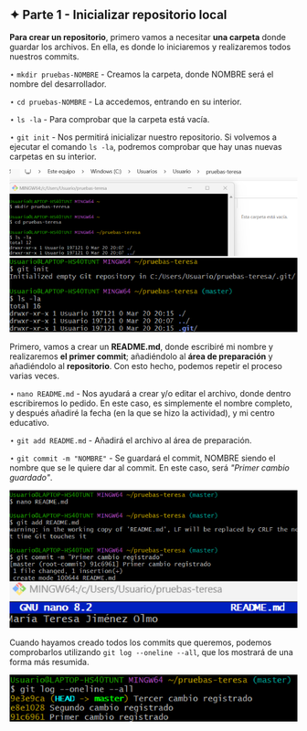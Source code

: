 ## ✦ Parte 1 - Inicializar repositorio local

**Para crear un repositorio**, primero vamos a necesitar **una carpeta** donde guardar los archivos. En ella, es donde lo iniciaremos y realizaremos todos nuestros commits.

⋆ ```mkdir pruebas-NOMBRE``` - Creamos la carpeta, donde NOMBRE será el nombre del desarrollador. 

⋆ ```cd pruebas-NOMBRE``` - La accedemos, entrando en su interior.

⋆ ```ls -la``` - Para comprobar que la carpeta está vacía.

⋆ ```git init``` - Nos permitirá inicializar nuestro repositorio. Si volvemos a ejecutar el comando `ls -la`, podremos comprobar que hay unas nuevas carpetas en su interior.

![imagen1](https://github.com/divinegarden/pruebas-teresa/blob/master/apuntes/imagenesProyecto/p1/1.png)
![imagen2](https://github.com/divinegarden/pruebas-teresa/blob/master/apuntes/imagenesProyecto/p1/2.png)

Primero, vamos a crear un **README.md**, donde escribiré mi nombre y realizaremos **el primer commit**; añadiéndolo al **área de preparación** y añadiéndolo al **repositorio**. Con esto hecho, podemos repetir el proceso varias veces.

⋆ ```nano README.md``` - Nos ayudará a crear y/o editar el archivo, donde dentro escribiremos lo pedido. En este caso, es simplemente el nombre completo, y después añadiré la fecha (en la que se hizo la actividad), y mi centro educativo.

⋆ ```git add README.md``` - Añadirá el archivo al área de preparación.

⋆ ```git commit -m "NOMBRE"``` - Se guardará el commit, NOMBRE siendo el nombre que se le quiere dar al commit. En este caso, será *"Primer cambio guardado"*. 

![imagen3](https://github.com/divinegarden/pruebas-teresa/blob/master/apuntes/imagenesProyecto/p1/3.png)

Cuando hayamos creado todos los commits que queremos, podemos comprobarlos utilizando `git log --oneline --all`, que los mostrará de una forma más resumida.

![imagen4](https://github.com/divinegarden/pruebas-teresa/blob/master/apuntes/imagenesProyecto/p1/4.png)
